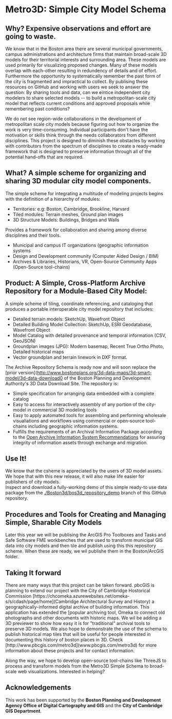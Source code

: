 # Metro3D: Simple City Model Schema
## Why? Expensive observations and effort are going to waste.
<p>We know that in the Boston area there are several municipal governments, campus administrations and architecture firms that maintain broad-scale 3D models for their territorial interests and surrounding area.  These models are used primarily for visualizing proposed changes.  Many of these models overlap with each-other resulting in redundency of details and of effort.  Furthermore the opportunity to systematically remember the past form of the city is fragmented and impractical to collect.  
By publising these resources on GitHub and working with users we seek to answer the question: By sharing tools and data, can we eintice independent city modelers to share selected models -- to build a metropolitan-scale city model that reflects current conditions and approved proposals while remembering past conditions? 

We do not see region-wide collaborations in the development of metropolitan scale city models because figuring out how to organize the work is very time-consuming.  Individual participants don't have the motivation or skills think through the needs collaborators from different disciplines. This project is designed to diminish these obstacles by working with contributors from the spectrum of disciplines to create a ready-made framework that is designed to preserve information through all of the potential hand-offs that are required. 
  
## What?  A simple scheme for organizing and sharing 3D modular city model components.  

The simple scheme for integrating a multitude of modeling projects begins with the definition of a hierarchy of modules:

* Territories: e.g: Boston, Cambridge, Brookline, Harvard
* Tiled modules: Terrain meshes, Ground plan images
* 3D Structure Models: Buildings, Bridges and Walls 

Provides a framework for collaboration and sharing among diverse disciplines and their tools.

  * Municipal and campus IT organizations (geographic information systems
  * Design and Development community (Computer Aided Design / BIM)
  * Archives & Libraries, Historians, VR, Open-Source Community Apps  (Open-Source tool-chains) 

## Product: A Simple, Cross-Platform Archive Repository for a Module-Based City Model:</h2>
A simple scheme of tiling, coordinate referencing, and cataloging that produces a portable interoperable city model repository that includes:</p>
  * Detailed terrain models: SketchUp, Wavefront Object
   * Detailed Building Model Collection: SketchUp, ESRI Geodatabase, Wavefront Object
   * Model Catalog with detailed provenance and temporal information (CSV, GeoJSON) 
   * Groundplan images (JPG): Modern basemap, Recent True Ortho Photo, Detailed historical maps 
   * Vector groundplan and terrain linework in DXF format.

The Archive Repository Schema is ready now and will soon replace the [prior version](http://www.bostonplans.org/3d-data-maps/3d-smart-model/3d-data-download0 of the Boston Planning and Development Authority's 3D Data Download Site. The repository is:
   * Simple specification for arranging data embedded with a complete catalog 
   * Easy to access for interactively assembly of any portion of the city-model in commercial 3D modeling tools
   * Easy to apply automated tools for assembling and performing wholesale visualiations and workflows using commercial or open-source tool-chains including geographic information systems.
   * Fulfills the requirements of an Archival Information Package according to the [Open Archive Information System Recommendations](https://en.wikipedia.org/wiki/Open_Archival_Information_System) for assuring integrity of information assets through exchange and migration.  

## Use It!
We know that the csheme is appreciated by the users of 3D model assets.  We hope that with this new release, it will also make life easier for publishers of city models.   
Inspect and download a fully-working demo of this simple ready-to use data package from the [./Boston3d/bos3d_repository_demo](Boston3d/bos3d_repository_demo) branch of this GitHub repository.

## Procedures and Tools for Creating and Managing Simple, Sharable City Models  
Later this year we will be publising the ArcGIS Pro Toolboxes and Tasks and Safe Software FME workbenches that are used to transform municipal GIS data into city models and then tile and publish using this this repository scheme.  When these are ready, we wil  publishe them in the Boston/ArcGIS folder. 

## Taking It forward
<p>There are many ways that this project can be taken forward.  pbcGIS is planning  to extend our project with the City of Cambridge Hostorical Commission [https://chcomeka.azurewebsites.net/omeka-s/s/cdash/page/home](Cambridge Architectural Survey and History) a geographically-informed digital archive of building information.  This application has extended the [popular archiving tool, Omeka to connect old photographs and other documents with historic maps. We wil be adding a 3D previewer to show how easy it is for "traditional" archival tools to preserve 3D models.  We also hope to demonstrate the use of the schema to publish historical map tiles that will be useful for people interested in documenting this history of boston places in 3D.  Check [http://www.pbcgis.com/metro3d](www.pbcgis.com/metro3d) for more information about these projects and for contact information. 

Along the way, we hope to develop open-source tool-chains like ThreeJS to process and transform models from the Metro3D Simple Schema to broad-scale web visualizations.  Interested in helping?   

## Acknowledgements
This work has been supported by the **Boston Planning and Development Agency Office of Digital Cartography and GIS** and the **City of Cambridge GIS Department**. 
